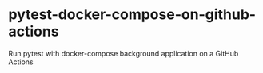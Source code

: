 # pytest-docker-compose-on-github-actions
Run pytest with docker-compose background application on a GitHub Actions

